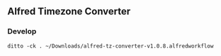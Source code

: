 ## Alfred Timezone Converter

### Develop

```shell
ditto -ck . ~/Downloads/alfred-tz-converter-v1.0.8.alfredworkflow
```
